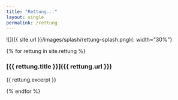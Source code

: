 ```yaml
---
title: "Rettung..."
layout: single
permalink: /rettung
---
```



![]({{ site.url }}/images/splash/rettung-splash.png){: width="30%"}


{% for rettung in site.rettung %}

### [{{ rettung.title }}]({{ rettung.url }})

{{ rettung.excerpt }}

{% endfor %}

